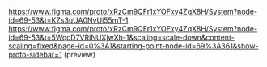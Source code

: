 https://www.figma.com/proto/xRzCm9QFr1xYOFxy4ZqX8H/System?node-id=69-53&t=KZs3uUA0NvUi55mT-1 
https://www.figma.com/proto/xRzCm9QFr1xYOFxy4ZqX8H/System?node-id=69-53&t=5WqcD7VRiNUXjwXh-1&scaling=scale-down&content-scaling=fixed&page-id=0%3A1&starting-point-node-id=69%3A361&show-proto-sidebar=1 (preview)
